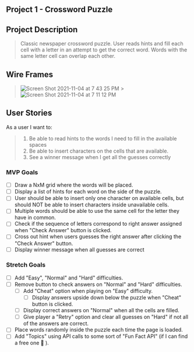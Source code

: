 ## Project 1 - Crossword Puzzle

## Project Description

> Classic newspaper crossword puzzle. User reads hints and fill each cell with a letter in an attempt to get the correct word. Words with the same letter cell can overlap each other.

## Wire Frames

> ![Screen Shot 2021-11-04 at 7 43 25 PM](https://media.git.generalassemb.ly/user/39433/files/86150500-3da7-11ec-8b44-e24ee4742d5c) > ![Screen Shot 2021-11-04 at 7 11 12 PM](https://media.git.generalassemb.ly/user/39433/files/038a4680-3da3-11ec-951a-21aae112bbfa)

## User Stories

As a user I want to:

> 1. Be able to read hints to the words I need to fill in the available spaces
> 1. Be able to insert characters on the cells that are available.
> 1. See a winner message when I get all the guesses correctly

### MVP Goals

- [ ] Draw a NxM grid where the words will be placed.
- [ ] Display a list of hints for each word on the side of the puzzle.
- [ ] User should be able to insert only one character on available cells, but should NOT be able to insert characters inside unavailable cells.
- [ ] Multiple words should be able to use the same cell for the letter they have in common.
- [ ] Check if the sequence of letters correspond to right answer assigned when "Check Answer" button is clicked.
- [ ] Cross out hint when users guesses the right answer after clicking the "Check Answer" button.
- [ ] Display winner message when all guesses are correct

### Stretch Goals

- [ ] Add "Easy", "Normal" and "Hard" difficulties.
- [ ] Remove button to check answers on "Normal" and "Hard" difficulties.
  - [ ] Add "Cheat" option when playing on "Easy" difficulty.
    - [ ] Display answers upside down below the puzzle when "Cheat" button is clicked.
  - [ ] Display correct answers on "Normal" when all the cells are filled.
  - [ ] Give player a "Retry" option and clear all guesses on "Hard" if not all of the answers are correct.
- [ ] Place words randomly inside the puzzle each time the page is loaded.
- [ ] Add "Topics" using API calls to some sort of "Fun Fact API" (if I can find a free one 🤣 ).
